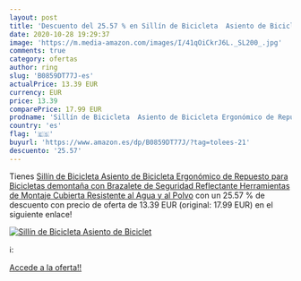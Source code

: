 ```yaml
---
layout: post
title: 'Descuento del 25.57 % en Sillín de Bicicleta  Asiento de Biciclet'
date: 2020-10-28 19:29:37
image: 'https://m.media-amazon.com/images/I/41qOiCkrJ6L._SL200_.jpg'
comments: true
category: ofertas
author: ring
slug: 'B0859DT77J-es'
actualPrice: 13.39 EUR
currency: EUR
price: 13.39
comparePrice: 17.99 EUR
prodname: 'Sillín de Bicicleta  Asiento de Bicicleta Ergonómico de Repuesto para Bicicletas demontaña  con Brazalete de Seguridad Reflectante  Herramientas de Montaje  Cubierta Resistente al Agua y al Polvo'
country: 'es'
flag: '🇪🇸'
buyurl: 'https://www.amazon.es/dp/B0859DT77J/?tag=tolees-21'
descuento: '25.57'
---
```


Tienes [Sillín de Bicicleta  Asiento de Bicicleta Ergonómico de Repuesto para Bicicletas demontaña  con Brazalete de Seguridad Reflectante  Herramientas de Montaje  Cubierta Resistente al Agua y al Polvo](https://www.amazon.es/dp/B0859DT77J/?tag=tolees-21) con un 25.57 % de descuento con precio de oferta de 13.39 EUR (original: 17.99 EUR) en el siguiente enlace!

[![Sillín de Bicicleta  Asiento de Biciclet](https://m.media-amazon.com/images/I/41qOiCkrJ6L._SL200_.jpg)](https://www.amazon.es/dp/B0859DT77J/?tag=tolees-21)

ℹ️:


[Accede a la oferta!!](https://www.amazon.es/dp/B0859DT77J/?tag=tolees-21)
